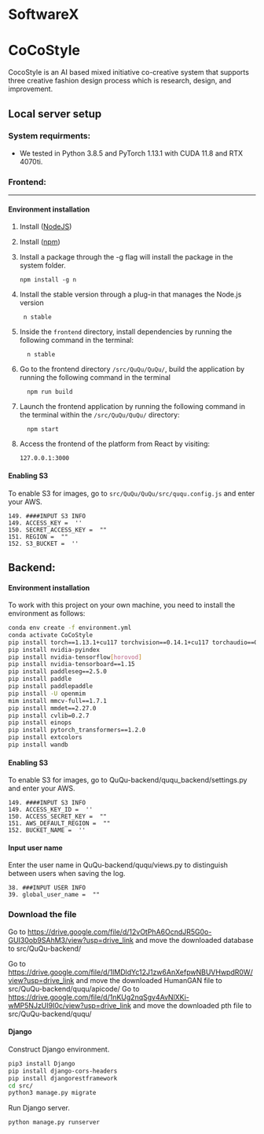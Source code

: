 # SoftwareX
# CoCoStyle
CocoStyle is an AI based mixed initiative co-creative system that supports three creative fashion design process which is research, design, and improvement.


## Local server setup
### System requirments:
-   We tested in Python 3.8.5 and PyTorch 1.13.1 with CUDA 11.8 and RTX 4070ti.

### Frontend:
---

#### Environment installation
 1. Install ([NodeJS](https://nodejs.org/en/download/))
2. Install ([npm](https://www.npmjs.com/))
 3. Install a package through the -g flag will install the package in the system folder.
 
        npm install -g n
 4. Install the stable version through a plug-in that manages the Node.js version 
 
         n stable
 
5. Inside the `frontend` directory, install dependencies by running the following command in the terminal:
 
         n stable
 
6. Go to the  frontend directory `/src/QuQu/QuQu/`, build the application by running the following command in the terminal
 
         npm run build
 
 7. Launch the frontend application by running the following command in the terminal within the `/src/QuQu/QuQu/` directory: 
 
          npm start
 
 
 8. Access the frontend of the platform from React by visiting:  
		
 		127.0.0.1:3000 
 
 #### Enabling S3
To enable S3 for images, go to `src/QuQu/QuQu/src/ququ.config.js` and enter your AWS.

    149. ####INPUT S3 INFO
	149. ACCESS_KEY =  ''
	150. SECRET_ACCESS_KEY =  ""
	151. REGION =  ""
	152. S3_BUCKET =  ''
 


## Backend:



#### Environment installation

To work with this project on your own machine, you need to install the environment as follows:

```bash
conda env create -f environment.yml
conda activate CoCoStyle
pip install torch==1.13.1+cu117 torchvision==0.14.1+cu117 torchaudio==0.13.1 --extra-index-url https://download.pytorch.org/whl/cu117
pip install nvidia-pyindex
pip install nvidia-tensorflow[horovod]
pip install nvidia-tensorboard==1.15
pip install paddleseg==2.5.0
pip install paddle
pip install paddlepaddle
pip install -U openmim
mim install mmcv-full==1.7.1
pip install mmdet==2.27.0
pip install cvlib=0.2.7
pip install einops
pip install pytorch_transformers==1.2.0
pip install extcolors
pip install wandb
```


#### Enabling S3
To enable S3 for images, go to QuQu-backend/ququ_backend/settings.py and enter your AWS.

    149. ####INPUT S3 INFO
	149. ACCESS_KEY_ID =  ''
	150. ACCESS_SECRET_KEY =  ""
	151. AWS_DEFAULT_REGION =  ""
	152. BUCKET_NAME =  ''
  
#### Input user name 

Enter the user name in QuQu-backend/ququ/views.py to distinguish between users when saving the log.

    38. ###INPUT USER INFO
    39. global_user_name =  ""

### Download the file

Go to https://drive.google.com/file/d/12vOtPhA6OcndJR5G0o-GUI30ob9SAhM3/view?usp=drive_link and move the downloaded database to src/QuQu-backend/

Go to https://drive.google.com/file/d/1lMDldYc12J1zw6AnXefpwNBUVHwpdR0W/view?usp=drive_link and move the downloaded HumanGAN file to src/QuQu-backend/ququ/apicode/
Go to 
https://drive.google.com/file/d/1nKUg2nqSgv4AvNlXKi-wMP5NJzUI9I0c/view?usp=drive_link and move the downloaded pth file to src/QuQu-backend/ququ/

#### Django
Construct Django environment.

```bash
pip3 install Django
pip install django-cors-headers
pip install djangorestframework
cd src/
python3 manage.py migrate
```

Run Django server.

```bash
python manage.py runserver
```



